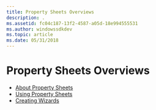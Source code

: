 ```yaml
---
title: Property Sheets Overviews
description: .
ms.assetid: fc04c187-13f2-4587-a05d-18e994555531
ms.author: windowssdkdev
ms.topic: article
ms.date: 05/31/2018
---
```


# Property Sheets Overviews

-   [About Property Sheets](property-sheets.md)
-   [Using Property Sheets](using-property-sheets.md)
-   [Creating Wizards](wizards.md)

 

 




